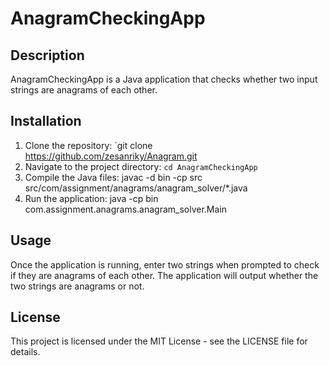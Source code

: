 # AnagramCheckingApp

## Description

AnagramCheckingApp is a Java application that checks whether two input strings are anagrams of each other.

## Installation

1. Clone the repository: `git clone https://github.com/zesanriky/Anagram.git
2. Navigate to the project directory: `cd AnagramCheckingApp`
3. Compile the Java files: javac -d bin -cp src src/com/assignment/anagrams/anagram_solver/*.java
4. Run the application: java -cp bin com.assignment.anagrams.anagram_solver.Main


## Usage

Once the application is running, enter two strings when prompted to check if they are anagrams of each other. The application will output whether the two strings are anagrams or not.

## License

This project is licensed under the MIT License - see the LICENSE file for details.

